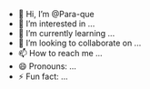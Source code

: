 - 👋 Hi, I’m @Para-que
- 👀 I’m interested in ...
- 🌱 I’m currently learning ...
- 💞️ I’m looking to collaborate on ...
- 📫 How to reach me ...
- 😄 Pronouns: ...
- ⚡ Fun fact: ...

<!---
Para-que/Para-que is a ✨ special ✨ repository because its `README.md` (this file) appears on your GitHub profile.
You can click the Preview link to take a look at your changes.
--->
